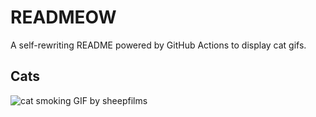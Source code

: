 # READMEOW

A self-rewriting README powered by GitHub Actions to display cat gifs.

## Cats

![cat smoking GIF by sheepfilms](https://media0.giphy.com/media/l0ExdMHUDKteztyfe/200.gif?cid=9acd02da6yjuct7v12dkplw7nlaa1kerm19es4p1067rrkox&ep=v1_gifs_search&rid=200.gif&ct=g)
